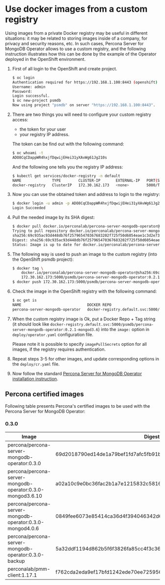 Use docker images from a custom registry
===================================================

Using images from a private Docker registry may be useful in different situations: it may be related to storing images inside of a company, for privacy and security reasons, etc. In such cases, Percona Server for MongoDB Operator allows to use a custom registry, and the following instruction illustrates how this can be done by the example of the Operator deployed in the OpenShift environment.

1. First of all login to the OpenShift and create project.

    ```bash
    $ oc login
    Authentication required for https://192.168.1.100:8443 (openshift)
    Username: admin
    Password:
    Login successful.
    $ oc new-project psmdb
    Now using project "psmdb" on server "https://192.168.1.100:8443".
   ```

2. There are two things you will need to configure your custom registry access:

    * the token for your user
    * your registry IP address.
    
    The token can be find out with the following command:
    
    ```bash
    $ oc whoami -t 
    ADO8CqCDappWR4hxjfDqwijEHei31yXAvWg61Jg210s
    ```
    
    And the following one tells you the registry IP address: 
    
    ```bash
    $ kubectl get services/docker-registry -n default
    NAME              TYPE        CLUSTER-IP       EXTERNAL-IP   PORT(S)    AGE
    docker-registry   ClusterIP   172.30.162.173   <none>        5000/TCP   1d
    ```

3. Now you can use the obtained token and address to login to the registry:

    ```bash
    $ docker login -u admin -p ADO8CqCDappWR4hxjfDqwijEHei31yXAvWg61Jg210s 172.30.162.173:5000
    Login Succeeded
    ```

4. Pull the needed image by its SHA digest:

    ```bash
    $ docker pull docker.io/perconalab/percona-server-mongodb-operator@sha256:69c935ac93d448db76f257965470367683202f725f50d6054eae1c3d2e731b9a
    Trying to pull repository docker.io/perconalab/percona-server-mongodb-operator ...
    sha256:69c935ac93d448db76f257965470367683202f725f50d6054eae1c3d2e731b9a: Pulling from docker.io/perconalab/percona-server-mongodb-operator
    Digest: sha256:69c935ac93d448db76f257965470367683202f725f50d6054eae1c3d2e731b9a
    Status: Image is up to date for docker.io/perconalab/percona-server-mongodb-operator@sha256:69c935ac93d448db76f257965470367683202f725f50d6054eae1c3d2e731b9a
    ```

5. The following way is used to push an image to the custom registry (into the OpenShift psmdb project):

    ```bash
    $ docker tag \
        docker.io/perconalab/percona-server-mongodb-operator@sha256:69c935ac93d448db76f257965470367683202f725f50d6054eae1c3d2e731b9a \
        172.30.162.173:5000/psmdb/percona-server-mongodb-operator:0.2.1-mongod3.6
    $ docker push 172.30.162.173:5000/psmdb/percona-server-mongodb-operator:0.2.1-mongod3.6
    ```

6. Check the image in the OpenShift registry with the following command:

    ```bash
    $ oc get is
    NAME                              DOCKER REPO                                                             TAGS             UPDATED
    percona-server-mongodb-operator   docker-registry.default.svc:5000/psmdb/percona-server-mongodb-operator  0.2.1-mongod3.6  2 hours ago
    ```

7. When the custom registry image is Ok, put a Docker Repo + Tag string (it should look like `docker-registry.default.svc:5000/psmdb/percona-server-mongodb-operator:0.2.1-mongod3.6`) into the `image:` option in `deploy/operator.yaml` configuration file. 

   Please note it is possible to specify `imagePullSecrets` option for all images, if the registry requires authentication.

8. Repeat steps 3-5 for other images, and update corresponding options in the `deploy/cr.yaml` file.

9. Now follow the standard [Percona Server for MongoDB Operator installation instruction](./openshift).

## Percona certified images

Following table presents Percona's certified images to be used with the Percona Server for MongoDB Operator:

### 0.3.0

| Image                                                       | Digest                                                           |
|-------------------------------------------------------------|------------------------------------------------------------------|
| percona/percona-server-mongodb-operator:0.3.0               | 69d2018790ed14de1a79bef1fd7afc5fb91b57374f1e4ca33e5f48996646bb3e |
| percona/percona-server-mongodb-operator:0.3.0-mongod3.6.10  | a02a10c9e0bc36fac2b1a7e1215832c5816abfbbe0018fca61d133835140b4e8 |
| percona/percona-server-mongodb-operator:0.3.0-mongod4.0.6   | 0849fee6073e85414ca36d4f394046342d623292f03e9d3afd5bd5b02e6df812 |
| percona/percona-server-mongodb-operator:0.3.0-backup        | 5a32ddf1194d862b5f6f3826fa85cc4f3c367ccd8e69e501f27b6bf94f7e3917 |
| perconalab/pmm-client:1.17.1                                | f762cda2eda9ef17bfd1242ede70ee72595611511d8d0c5c46931ecbc968e9af |
